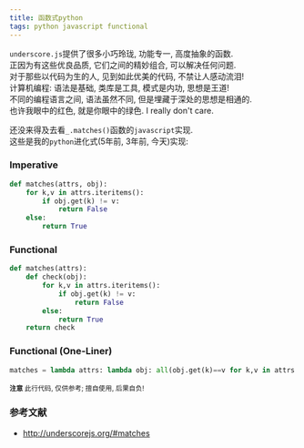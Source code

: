 ```yaml
---
title: 函数式python
tags: python javascript functional
---
```


`underscore.js`提供了很多小巧玲珑, 功能专一, 高度抽象的函数.  
正因为有这些优良品质, 它们之间的精妙组合, 可以解决任何问题.  
对于那些以代码为生的人, 见到如此优美的代码, 不禁让人感动流泪!  
计算机编程: 语法是基础, 类库是工具, 模式是内功, 思想是王道!  
不同的编程语言之间, 语法虽然不同, 但是埋藏于深处的思想是相通的.  
也许我眼中的红色, 就是你眼中的绿色. I really don't care.

还没来得及去看`_.matches()`函数的`javascript`实现.  
这些是我的`python`进化式(5年前, 3年前, 今天)实现:  

### Imperative

```python
def matches(attrs, obj):
    for k,v in attrs.iteritems():
        if obj.get(k) != v:
            return False
    else:
        return True
```

### Functional

```python
def matches(attrs):
    def check(obj):
        for k,v in attrs.iteritems():
            if obj.get(k) != v:
                return False
        else:
            return True
    return check
```

### Functional (One-Liner)

```python
matches = lambda attrs: lambda obj: all(obj.get(k)==v for k,v in attrs.iteritems())
```

<sub>**注意** 此行代码, 仅供参考; 擅自使用, 后果自负!</sub>

### 参考文献

- http://underscorejs.org/#matches
